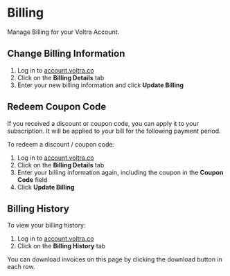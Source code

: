 # Billing
Manage Billing for your Voltra Account.

## Change Billing Information
1.  Log in to [account.voltra.co](https://account.voltra.co)
2.  Click on the **Billing Details** tab
3.  Enter your new billing information and click **Update Billing**

## Redeem Coupon Code
If you received a discount or coupon code, you can apply it to your subscription. It will be applied to your bill for the following payment period.

To redeem a discount / coupon code:
1.  Log in to [account.voltra.co](https://account.voltra.co)
2.  Click on the **Billing Details** tab
3.  Enter your billing information again, including the coupon in the **Coupon Code** field
4.  Click **Update Billing**

## Billing History
To view your billing history:
1.  Log in to [account.voltra.co](https://account.voltra.co)
2.  Click on the **Billing History** tab

<p class="note">You can download invoices on this page by clicking the download button in each row.</p>

